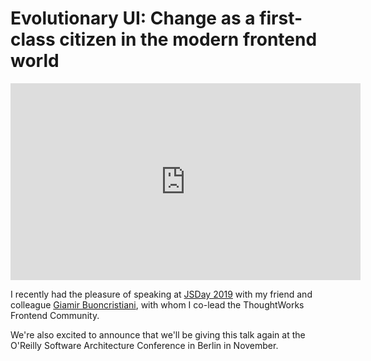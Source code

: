 # Evolutionary UI: Change as a first-class citizen in the modern frontend world

<iframe width="560" height="315" src="https://www.youtube.com/embed/5915WUFazjo" frameborder="0" allow="accelerometer; autoplay; encrypted-media; gyroscope; picture-in-picture" allowfullscreen></iframe>

I recently had the pleasure of speaking at [JSDay 2019](https://2019.jsday.it/) with my friend and colleague [Giamir Buoncristiani](https://giamir.com), with whom I co-lead the ThoughtWorks Frontend Community.

We're also excited to announce that we'll be giving this talk again at the O'Reilly Software Architecture Conference in Berlin in November.
